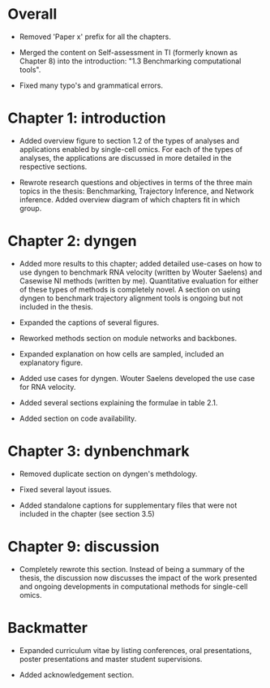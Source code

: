 # Overall

* Removed 'Paper x' prefix for all the chapters.

* Merged the content on Self-assessment in TI (formerly known as Chapter 8) into the introduction: "1.3 Benchmarking computational tools".

* Fixed many typo's and grammatical errors.

# Chapter 1: introduction

* Added overview figure to section 1.2 of the types of analyses and applications enabled by single-cell omics. For each of the types of analyses, the applications are discussed in more detailed in the respective sections.

* Rewrote research questions and objectives in terms of the three main topics in the thesis: Benchmarking, Trajectory Inference, and Network inference. Added overview diagram of which chapters fit in which group.


# Chapter 2: dyngen

* Added more results to this chapter; added detailed use-cases on how to use dyngen to benchmark RNA velocity (written by Wouter Saelens) and Casewise NI methods (written by me). Quantitative evaluation for either of these types of methods is completely novel. A section on using dyngen to benchmark trajectory alignment tools is ongoing but not included in the thesis.

* Expanded the captions of several figures.

* Reworked methods section on module networks and backbones.

* Expanded explanation on how cells are sampled, included an explanatory figure.

* Added use cases for dyngen. Wouter Saelens developed the use case for RNA velocity.

* Added several sections explaining the formulae in table 2.1.

* Added section on code availability.

# Chapter 3: dynbenchmark

* Removed duplicate section on dyngen's methdology.

* Fixed several layout issues.

* Added standalone captions for supplementary files that were not included in the chapter (see section 3.5)

# Chapter 9: discussion

* Completely rewrote this section. Instead of being a summary of the thesis, the discussion now discusses the impact of the work presented and ongoing developments in computational methods for single-cell omics.

# Backmatter

* Expanded curriculum vitae by listing conferences, oral presentations, poster presentations and master student supervisions.

* Added acknowledgement section.
